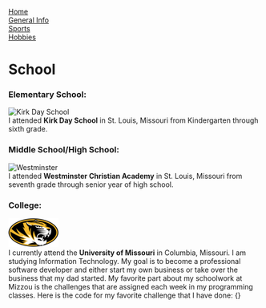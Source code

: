 [Home](README.md)  
[General Info](general-info.md)  
[Sports](sports.md)  
[Hobbies](hobbies.md)
# School
### Elementary School:
![Kirk Day School](https://images.squarespace-cdn.com/content/v1/59a4327f6f4ca3e5e092c400/1597759897141-K26S30H122PYZF3QC2QT/KDS_vrt-color.jpg?format=100w)  
I attended **Kirk Day School** in St. Louis, Missouri from Kindergarten through sixth grade.
### Middle School/High School:
![Westminster](https://townandstyle.com/wp-content/uploads/2017/08/wca-logo1.png)  
I attended **Westminster Christian Academy** in St. Louis, Missouri from seventh grade through senior year of high school.
### College:
![Mizzou](1200px-Missouri_Tigers_logo.svg-2-2.png)  
I currently attend the **University of Missouri** in Columbia, Missouri. I am studying Information Technology. My goal is to become a professional software developer and either start my own business or take over the business that my dad started. My favorite part about my schoolwork at Mizzou is the challenges that are assigned each week in my programming classes. Here is the code for my favorite challenge that I have done:
{}

